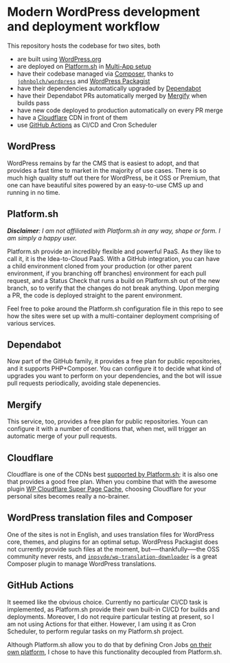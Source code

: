 # Modern WordPress development and deployment workflow

This repository hosts the codebase for two sites, both

- are built using [WordPress.org](https://wordpress.org)
- are deployed on [Platform.sh](https://platform.sh) in [Multi-App setup](https://docs.platform.sh/configuration/app/multi-app.html)
- have their codebase managed via [Composer](https://getcomposer.org), thanks to [`johnbolch/wordpress`](https://github.com/johnpbloch/wordpress) and [WordPress Packagist](https://wpackagist.org)
- have their dependencies automatically upgraded by [Dependabot](https://dependabot.com)
- have their Dependabot PRs automatically merged by [Mergify](https://mergify.io) when builds pass
- have new code deployed to production automatically on every PR merge
- have a [Cloudflare](https://www.cloudflare.com) CDN in front of them
- use [GitHub Actions](https://github.com/features/actions) as CI/CD and Cron Scheduler

## WordPress

WordPress remains by far the CMS that is easiest to adopt, and that provides a fast time to market in the majority of use cases. There is so much high quality stuff out there for WordPress, be it OSS or Premium, that one can have beautiful sites powered by an easy-to-use CMS up and running in no time. 

## Platform.sh

***Disclaimer**: I am not affiliated with Platform.sh in any way, shape or form. I am simply a happy user.*

Platform.sh provide an incredibly flexible and powerful PaaS. As they like to call it, it is the Idea-to-Cloud PaaS. With a GitHub integration, you can have a child environment cloned from your production (or other parent environment, if you branching off branches) environment for each pull request, and a Status Check that runs a build on Platform.sh out of the new branch, so to verify that the changes do not break anything. Upon merging a PR, the code is deployed straight to the parent environment. 

Feel free to poke around the Platform.sh configuration file in this repo to see how the sites were set up with a multi-container deployment comprising of various services. 

## Dependabot

Now part of the GitHub family, it provides a free plan for public repositories, and it supports PHP+Composer. You can configure it to decide what kind of upgrades you want to perform on your dependencies, and the bot will issue pull requests periodically, avoiding stale depenencies. 

## Mergify

This service, too, provides a free plan for public repositories. Youn can configure it with a number of conditions that, when met, will trigger an automatic merge of your pull requests. 

## Cloudflare

Cloudflare is one of the CDNs best [supported by Platform.sh](https://docs.platform.sh/golive/cdn.html); it is also one that provides a good free plan.
When you combine that with the awesome plugin [WP Cloudflare Super Page Cache](https://wordpress.org/plugins/wp-cloudflare-page-cache/), choosing Cloudflare for your personal sites becomes really a no-brainer.

## WordPress translation files and Composer

One of the sites is not in English, and uses translation files for WordPress core, themes, and plugins for an optimal setup. WordPress Packagist does not currently provide such files at the moment, but—–thankfully–—the OSS community never rests, and [`inpsyde/wp-translation-downloader`](https://github.com/inpsyde/wp-translation-downloader) is a great Composer plugin to manage WordPress translations.

## GitHub Actions

It seemed like the obvious choice. Currently no particular CI/CD task is implemented, as Platform.sh provide their own built-in CI/CD for builds and deployments. Moreover, I do not require particular testing at present, so I am not using Actions for that either. However, I am using it as Cron Scheduler, to perform regular tasks on my Platform.sh project. 

Although Platform.sh allow you to do that by defining Cron Jobs [on their own platform](https://docs.platform.sh/golive/steps.html#4-bonus-steps-optional), I chose to have this functionality decoupled from Platform.sh. 
